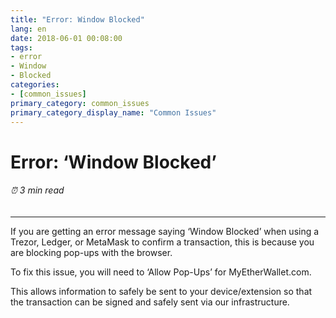 ```yaml
---
title: "Error: Window Blocked"
lang: en
date: 2018-06-01 00:08:00
tags:
- error
- Window
- Blocked
categories:
- [common_issues]
primary_category: common_issues
primary_category_display_name: "Common Issues"
---
```


# __Error: ‘Window Blocked’__
###### ⏰ 3 min read
***

If you are getting an error message saying ‘Window Blocked’ when using a Trezor, Ledger, or MetaMask to confirm a transaction, this is because you are blocking pop-ups with the browser. 

To fix this issue, you will need to ‘Allow Pop-Ups’ for MyEtherWallet.com.

This allows information to safely be sent to your device/extension so that the transaction can be signed and safely sent via our infrastructure.

